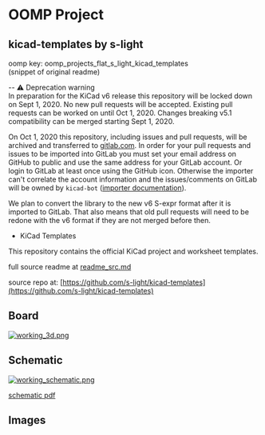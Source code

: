 # OOMP Project  
## kicad-templates  by s-light  
  
oomp key: oomp_projects_flat_s_light_kicad_templates  
(snippet of original readme)  
  
-- :warning: Deprecation warning  
In preparation for the KiCad v6 release this repository will be locked down on Sept 1, 2020. No new pull requests will be accepted. Existing pull requests can be worked on until Oct 1, 2020. Changes breaking v5.1 compatibility can be merged starting Sept 1, 2020.  
  
On Oct 1, 2020 this repository, including issues and pull requests, will be archived and transferred to [gitlab.com](https://gitlab.com/kicad/libraries/kicad-templates/). In order for your pull requests and issues to be imported into GitLab you must set your email address on GitHub to public and use the same address for your GitLab account. Or login to GitLab at least once using the GitHub icon. Otherwise the importer can't correlate the account information and the issues/comments on GitLab will be owned by `kicad-bot` ([importer documentation](https://docs.gitlab.com/ee/user/project/import/github.html-how-it-works)).  
  
We plan to convert the library to the new v6 S-expr format after it is imported to GitLab. That also means that old pull requests will need to be redone with the v6 format if they are not merged before then.  
  
- KiCad Templates  
  
This repository contains the official KiCad project and worksheet templates.  
  
  full source readme at [readme_src.md](readme_src.md)  
  
source repo at: [https://github.com/s-light/kicad-templates](https://github.com/s-light/kicad-templates)  
## Board  
  
[![working_3d.png](working_3d_600.png)](working_3d.png)  
## Schematic  
  
[![working_schematic.png](working_schematic_600.png)](working_schematic.png)  
  
[schematic pdf](working_schematic.pdf)  
## Images  
